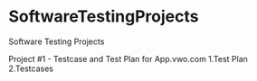 # SoftwareTestingProjects
Software Testing Projects

Project #1 - Testcase and Test Plan for App.vwo.com
1.Test Plan
2.Testcases

